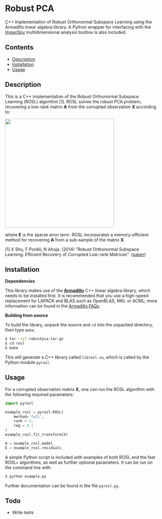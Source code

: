 # Robust PCA
C++ implementation of Robust Orthonormal Subspace Learning using the Armadillo
linear algebra library. A Python wrapper for interfacing with the [HyperSpy](http://hyperspy.org/)
multidimensional analysis toolbox is also included.

## Contents

+ [Description](#description)
+ [Installation](#installation)
+ [Usage](#usage)

## Description

This is a C++ implementation of the Robust Orthonormal Subspace Learning (ROSL) algorithm [1].
ROSL solves the robust PCA problem, recovering a low-rank matrix **A**
from the corrupted observation **X** according to:

<img src="http://i.imgur.com/76Wse2e.png" width="360">

where **E** is the sparse error term. ROSL incorporates a memory-efficient method for recovering **A** from a sub-sample
of the matrix **X**.

[1] X Shu, F Porikli, N Ahuja. (2014) "Robust Orthonormal Subspace Learning: Efficient Recovery of Corrupted Low-rank Matrices". ([paper](http://dx.doi.org/10.1109/CVPR.2014.495))<br/>

## Installation

**Dependencies**

This library makes use of the **[Armadillo](http://arma.sourceforge.net)** C++ linear algebra library,
which needs to be installed first. It is recommended that you use a high-speed replacement for
LAPACK and BLAS such as OpenBLAS, MKL or ACML; more information can be found in the [Armadillo
FAQs](http://arma.sourceforge.net/faq.html#dependencies).

**Building from source**

To build the library, unpack the source and `cd` into the unpacked directory, then type `make`:

```bash
$ tar -xzf robustpca.tar.gz
$ cd rosl
$ make
```

This will generate a C++ library called `librosl.so`, which is called by the Python module `pyrosl`.

## Usage

For a corrupted observation matrix **X**, one can run the ROSL algorithm with the following required
parameters:

```python
import pyrosl

example_rosl = pyrosl.ROSL(
    method='full',
    rank = 5,
    reg = 0.1
)
example_rosl.fit_transform(X)

A = example_rosl.model_
E = example_rosl.residuals_

```

A simple Python script is included with examples of both ROSL and the fast ROSL+ algorithms, as well
as further optional parameters. It can be run on the command line with:

```bash
$ python example.py
```

Further documentation can be found in the file `pyrosl.py`.

## Todo

+ Write tests
